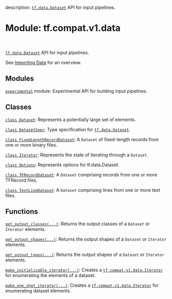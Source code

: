 description: <a href="../../../tf/data/Dataset.md"><code>tf.data.Dataset</code></a> API for input pipelines.

<div itemscope itemtype="http://developers.google.com/ReferenceObject">
<meta itemprop="name" content="tf.compat.v1.data" />
<meta itemprop="path" content="Stable" />
</div>

# Module: tf.compat.v1.data

<!-- Insert buttons and diff -->

<table class="tfo-notebook-buttons tfo-api nocontent" align="left">

</table>



<a href="../../../tf/data/Dataset.md"><code>tf.data.Dataset</code></a> API for input pipelines.


See [Importing Data](https://tensorflow.org/guide/data) for an overview.

## Modules

[`experimental`](../../../tf/compat/v1/data/experimental.md) module: Experimental API for building input pipelines.

## Classes

[`class Dataset`](../../../tf/compat/v1/data/Dataset.md): Represents a potentially large set of elements.

[`class DatasetSpec`](../../../tf/data/DatasetSpec.md): Type specification for <a href="../../../tf/data/Dataset.md"><code>tf.data.Dataset</code></a>.

[`class FixedLengthRecordDataset`](../../../tf/compat/v1/data/FixedLengthRecordDataset.md): A `Dataset` of fixed-length records from one or more binary files.

[`class Iterator`](../../../tf/compat/v1/data/Iterator.md): Represents the state of iterating through a `Dataset`.

[`class Options`](../../../tf/data/Options.md): Represents options for tf.data.Dataset.

[`class TFRecordDataset`](../../../tf/compat/v1/data/TFRecordDataset.md): A `Dataset` comprising records from one or more TFRecord files.

[`class TextLineDataset`](../../../tf/compat/v1/data/TextLineDataset.md): A `Dataset` comprising lines from one or more text files.

## Functions

[`get_output_classes(...)`](../../../tf/compat/v1/data/get_output_classes.md): Returns the output classes of a `Dataset` or `Iterator` elements.

[`get_output_shapes(...)`](../../../tf/compat/v1/data/get_output_shapes.md): Returns the output shapes of a `Dataset` or `Iterator` elements.

[`get_output_types(...)`](../../../tf/compat/v1/data/get_output_types.md): Returns the output shapes of a `Dataset` or `Iterator` elements.

[`make_initializable_iterator(...)`](../../../tf/compat/v1/data/make_initializable_iterator.md): Creates a <a href="../../../tf/compat/v1/data/Iterator.md"><code>tf.compat.v1.data.Iterator</code></a> for enumerating the elements of a dataset.

[`make_one_shot_iterator(...)`](../../../tf/compat/v1/data/make_one_shot_iterator.md): Creates a <a href="../../../tf/compat/v1/data/Iterator.md"><code>tf.compat.v1.data.Iterator</code></a> for enumerating dataset elements.

